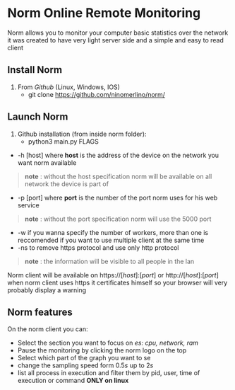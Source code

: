 # Norm Online Remote Monitoring 

Norm allows you to monitor your computer basic statistics over the network it was created to have very light server side and a simple and easy to read client

## Install Norm

 1. From *Github* (Linux, Windows, IOS)
    - git clone https://github.com/ninomerlino/norm/

## Launch Norm

 1. Github installation (from inside norm folder):
    - python3 main.py FLAGS


 - -h [host] where **host** is the address of the device on the network you want norm available 
 > **note** : without the host specification norm will be available on all network the device is part of
 - -p [port] where **port** is the number of the port norm uses for his web service
 > **note** : without the port specification norm will use the 5000 port
 - -w if you wanna specify the number of workers, more than one is reccomended if you want to use multiple client at the same time
 - -ns to remove https protocol and use only http protocol
 > **note** : the information will be visible to all people in the lan

Norm client will be available on https://[*host*]:[*port*] or http://[*host*]:[*port*] when norm client uses https it certificates himself so your browser will very probably display a warning

## Norm features

On the norm client you can:
- Select the section you want to focus on *es: cpu, network, ram*
- Pause the monitoring by clicking the norm logo on the top
- Select which part of the graph you want to se
- change the sampling speed form 0.5*s* up to 2*s* 
- list all process in execution and filter them by pid, user, time of execution or command **ONLY on linux**
